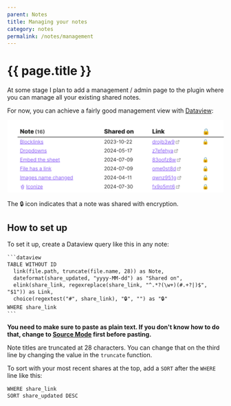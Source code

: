 ```yaml
---
parent: Notes
title: Managing your notes
category: notes
permalink: /notes/management
---
```

# {{ page.title }}

At some stage I plan to add a management / admin page to the plugin where you can manage
all your existing shared notes.

For now, you can achieve a fairly good management view with [Dataview](https://github.com/blacksmithgu/obsidian-dataview):

![](./note-management.png)

The 🔒 icon indicates that a note was shared with encryption.

## How to set up

To set it up, create a Dataview query like this in any note:

````
```dataview
TABLE WITHOUT ID
  link(file.path, truncate(file.name, 28)) as Note,
  dateformat(share_updated, "yyyy-MM-dd") as "Shared on", 
  elink(share_link, regexreplace(share_link, "^.*?(\w+)(#.+?|)$", "$1")) as Link,
  choice(regextest("#", share_link), "🔒", "") as "🔒"
WHERE share_link
```
````

**You need to make sure to paste as plain text. If you don't know how to do that, 
change to [Source Mode](https://help.obsidian.md/Editing+and+formatting/Edit+and+preview+Markdown#Editor+modes) first before pasting.**

Note titles are truncated at 28 characters. You can change that on the third line by changing the value in the `truncate` function.

To sort with your most recent shares at the top, add a `SORT` after the `WHERE` line like this:

```
WHERE share_link
SORT share_updated DESC
```
